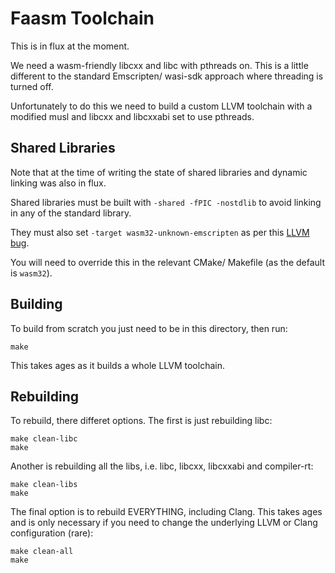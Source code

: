 # Faasm Toolchain

This is in flux at the moment.

We need a wasm-friendly libcxx and libc with pthreads on. This is a little different to the standard Emscripten/ wasi-sdk approach where threading is turned off.

Unfortunately to do this we need to build a custom LLVM toolchain with a modified musl and libcxx and libcxxabi set to use pthreads.

## Shared Libraries

Note that at the time of writing the state of shared libraries and dynamic linking was also in flux. 

Shared libraries must be built with `-shared -fPIC -nostdlib` to avoid linking in any of the standard library.

They must also set `-target wasm32-unknown-emscripten` as per this [LLVM bug](https://bugs.llvm.org/show_bug.cgi?id=42714).

You will need to override this in the relevant CMake/ Makefile (as the default is `wasm32`).

## Building

To build from scratch you just need to be in this directory, then run:

```
make
```

This takes ages as it builds a whole LLVM toolchain.

## Rebuilding

To rebuild, there differet options. The first is just rebuilding libc:

```
make clean-libc
make
```

Another is rebuilding all the libs, i.e. libc, libcxx, libcxxabi and compiler-rt:

```
make clean-libs
make
```

The final option is to rebuild EVERYTHING, including Clang. This takes ages and is only necessary if you need to change the underlying LLVM or Clang configuration (rare):

```
make clean-all
make
```


